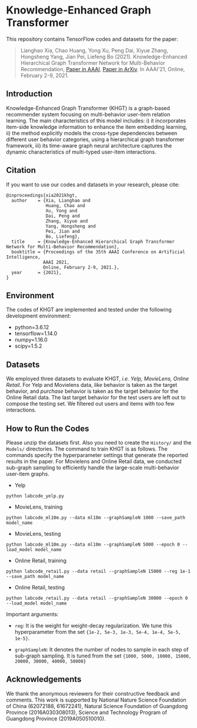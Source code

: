# Knowledge-Enhanced Graph Transformer

This repository contains TensorFlow codes and datasets for the paper:

>Lianghao Xia, Chao Huang, Yong Xu, Peng Dai, Xiyue Zhang, Hongsheng Yang, Jian Pei, Liefeng Bo (2021). Knowledge-Enhanced Hierarchical Graph Transformer Network for Multi-Behavior Recommendation, <a href='https://ojs.aaai.org/index.php/AAAI/article/view/16576'> Paper in AAAI</a>, <a href='https://arxiv.org/abs/2110.04000'> Paper in ArXiv</a>. In AAAI'21, Online, February 2-9, 2021.

## Introduction

Knowledge-Enhanced Graph Transformer (KHGT) is a graph-based recommender system focusing on multi-behavior user-item relation learning. The main characteristics of this model includes: i) it incorporates item-side knowledge information to enhance the item embedding learning, ii) the method explicitly models the cross-type dependencies between different user behavior categories, using a hierarchical graph transformer framework, iii) its time-aware graph neural architecture captures the dynamic characteristics of multi-typed user-item interactions.

## Citation

If you want to use our codes and datasets in your research, please cite:
```
@inproceedings{xia2021khgt,
  author    = {Xia, Lianghao and
  			   Huang, Chao and
               Xu, Yong and
               Dai, Peng and
               Zhang, Xiyue and
               Yang, Hongsheng and
               Pei, Jian and
               Bo, Liefeng},
  title     = {Knowledge-Enhanced Hierarchical Graph Transformer Network for Multi-Behavior Recommendation},
  booktitle = {Proceedings of the 35th AAAI Conference on Artificial Intelligence,
  			  AAAI 2021,
              Online, February 2-9, 2021.},
  year      = {2021},
}
```

## Environment

The codes of KHGT are implemented and tested under the following development environment:
* python=3.6.12
* tensorflow=1.14.0
* numpy=1.16.0
* scipy=1.5.2

## Datasets
We employed three datasets to evaluate KHGT, <i>i.e. Yelp, MovieLens, Online Retail</i>. For Yelp and Movielens data, <i>like</i> behavior is taken as the target behavior, and <i>purchase</i> behavior is taken as the target behavior for the Online Retail data. The last target behavior for the test users are left out to compose the testing set. We filtered out users and items with too few interactions.

## How to Run the Codes
Please unzip the datasets first. Also you need to create the `History/` and the `Models/` directories. The command to train KHGT is as follows. The commands specify the hyperparameter settings that generate the reported results in the paper. For Movielens and Online Retail data, we conducted sub-graph sampling to efficiently handle the large-scale multi-behavior user-item graphs.

* Yelp
```
python labcode_yelp.py
```

* MovieLens, training
```
python labcode_ml10m.py --data ml10m --graphSampleN 1000 --save_path model_name
```
- MovieLens, testing
```
python labcode_ml10m.py --data ml10m --graphSampleN 5000 --epoch 0 --load_model model_name
```

* Online Retail, training
```
python labcode_retail.py --data retail --graphSampleN 15000 --reg 1e-1 --save_path model_name
```
- Online Retail, testing
```
python labcode_retail.py --data retail --graphSampleN 30000 --epoch 0 --load_model model_name
```

Important arguments:
* `reg`: It is the weight for weight-decay regularization. We tune this hyperparameter from the set `{1e-2, 5e-3, 1e-3, 5e-4, 1e-4, 5e-5, 1e-5}`.

* `graphSampleN`: It denotes the number of nodes to sample in each step of sub-graph sampling. It is tuned from the set `{1000, 5000, 10000, 15000, 20000, 30000, 40000, 50000}`

## Acknowledgements
We thank the anonymous reviewers for their constructive feedback and comments. This work is supported by
National Nature Science Foundation of China (62072188,
61672241), Natural Science Foundation of Guangdong
Province (2016A030308013), Science and Technology Program of Guangdong Province (2019A050510010).
